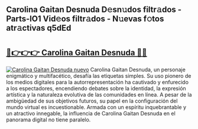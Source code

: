 ## Carolina Gaitan Desnuda D𝚎sn𝚞dos filtr𝚊dos - Parts-lO1 Vid𝚎os filtr𝚊dos - N𝚞evas f𝚘tos atr𝚊ctivas q5dEd

# <h2><a href="http://mb0082s.tromn.icu/?c=Carolina+Gaitan+Desnuda">🔗👉👉👉 Carolina Gaitan Desnuda 🔗🔗</a></h2>

[![Carolina Gaitan Desnuda nuevo](https://i.imgur.com/pEAQMta.gif)](http://mb0082s.tromn.icu/?c=Carolina+Gaitan+Desnuda)
Carolina Gaitan Desnuda, un personaje enigmático y multifacético, desafía las etiquetas simples. Su uso pionero de los medios digitales para la autorrepresentación ha cautivado y enfurecido a los espectadores, encendiendo debates sobre la identidad, la expresión artística y la naturaleza evolutiva de las comunidades en línea. A pesar de la ambigüedad de sus objetivos futuros, su papel en la configuración del mundo virtual es incuestionable. Armada con un espíritu inquebrantable y un atractivo innegable, la influencia de Carolina Gaitan Desnuda en el panorama digital no tiene paralelo.
